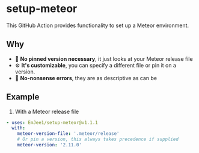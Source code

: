 # setup-meteor

This GitHub Action provides functionality to set up a Meteor environment.

## Why

- 📌 **No pinned version necessary**, it just looks at your Meteor release file
- ⚙️ **It's customizable**, you can specify a different file or pin it on a version.
- 🚫 **No-nonsense errors**, they are as descriptive as can be

## Example

1. With a Meteor release file

```yml
- uses: EmJee1/setup-meteor@v1.1.1
  with:
    meteor-version-file: '.meteor/release'
    # Or pin a version, this always takes precedence if supplied
    meteor-version: '2.11.0'
```
